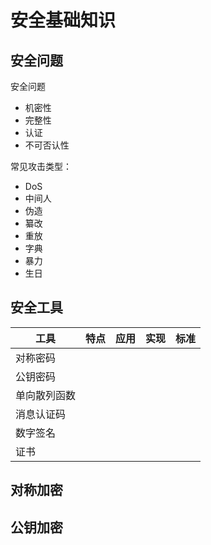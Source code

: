 安全基础知识
=====================

安全问题
--------------

安全问题

 - 机密性
 - 完整性
 - 认证
 - 不可否认性

常见攻击类型：

 - DoS
 - 中间人
 - 伪造
 - 纂改
 - 重放
 - 字典
 - 暴力
 - 生日

安全工具
---------------

工具 | 特点 | 应用 | 实现 | 标准 | 
-----|-|-|-|-|
对称密码|||||
公钥密码|||||
单向散列函数|||||
消息认证码|||||
数字签名|||||
证书|||||

对称加密
--------

公钥加密
-----------

